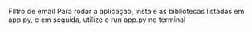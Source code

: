 Filtro de email
Para rodar a aplicação, instale as bibliotecas listadas em app.py, e em seguida, utilize o run app.py no terminal
